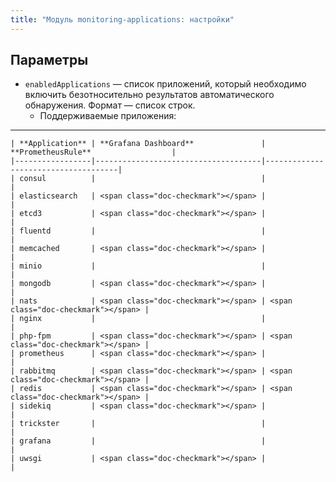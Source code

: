 ```yaml
---
title: "Модуль monitoring-applications: настройки"
---
```


<!-- SCHEMA -->

## Параметры

* `enabledApplications` — список приложений, который необходимо включить безотносительно результатов автоматического обнаружения. Формат — список строк.
  * Поддерживаемые приложения:

---
    | **Application** | **Grafana Dashboard**               | **PrometheusRule**                  |
    |-----------------|-------------------------------------|-------------------------------------|
    | consul          |                                     |                                     |
    | elasticsearch   | <span class="doc-checkmark"></span> |                                     |
    | etcd3           | <span class="doc-checkmark"></span> |                                     |
    | fluentd         |                                     |                                     |
    | memcached       | <span class="doc-checkmark"></span> |                                     |
    | minio           |                                     |                                     |
    | mongodb         | <span class="doc-checkmark"></span> |                                     |
    | nats            | <span class="doc-checkmark"></span> | <span class="doc-checkmark"></span> |
    | nginx           |                                     |                                     |
    | php-fpm         | <span class="doc-checkmark"></span> | <span class="doc-checkmark"></span> |
    | prometheus      | <span class="doc-checkmark"></span> |                                     |
    | rabbitmq        | <span class="doc-checkmark"></span> | <span class="doc-checkmark"></span> |
    | redis           | <span class="doc-checkmark"></span> | <span class="doc-checkmark"></span> |
    | sidekiq         | <span class="doc-checkmark"></span> |                                     |
    | trickster       |                                     |                                     |
    | grafana         |                                     |                                     |
    | uwsgi           | <span class="doc-checkmark"></span> |                                     |
